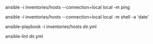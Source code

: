 ansible -i inventories/hosts --connection=local local -m ping

ansible -i inventories/hosts --connection=local local -m shell -a 'date'

ansible-playbook -i inventories/hosts dir.yml

ansible-lint dir.yml
